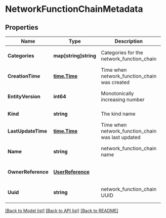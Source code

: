 # NetworkFunctionChainMetadata

## Properties
Name | Type | Description | Notes
------------ | ------------- | ------------- | -------------
**Categories** | **map[string]string** | Categories for the network_function_chain | [optional] [default to null]
**CreationTime** | [**time.Time**](time.Time.md) | Time when network_function_chain was created | [optional] [default to null]
**EntityVersion** | **int64** | Monotonically increasing number | [optional] [default to null]
**Kind** | **string** | The kind name | [default to null]
**LastUpdateTime** | [**time.Time**](time.Time.md) | Time when network_function_chain was last updated | [optional] [default to null]
**Name** | **string** | network_function_chain name | [optional] [default to null]
**OwnerReference** | [**UserReference**](user_reference.md) |  | [optional] [default to null]
**Uuid** | **string** | network_function_chain UUID | [optional] [default to null]

[[Back to Model list]](../README.md#documentation-for-models) [[Back to API list]](../README.md#documentation-for-api-endpoints) [[Back to README]](../README.md)


